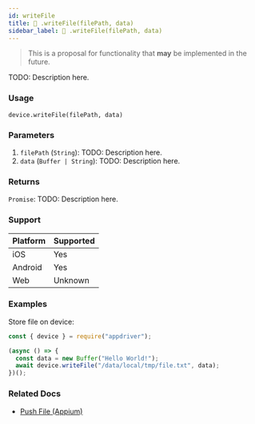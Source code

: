 ```yaml
---
id: writeFile
title: 🔬 .writeFile(filePath, data)
sidebar_label: 🔬 .writeFile(filePath, data)
---
```


> This is a proposal for functionality that **may** be implemented in the future.

TODO: Description here.

### Usage

```text
device.writeFile(filePath, data)
```

### Parameters

1. `filePath` (`String`): TODO: Description here.
2. `data` (`Buffer | String`): TODO: Description here.

### Returns

`Promise`: TODO: Description here.

### Support

| Platform | Supported |
| -------- | --------- |
| iOS      | Yes       |
| Android  | Yes       |
| Web      | Unknown   |

### Examples

Store file on device:

```javascript
const { device } = require("appdriver");

(async () => {
  const data = new Buffer("Hello World!");
  await device.writeFile("/data/local/tmp/file.txt", data);
})();
```

### Related Docs

- [Push File (Appium)](http://appium.io/docs/en/commands/device/files/push-file/)